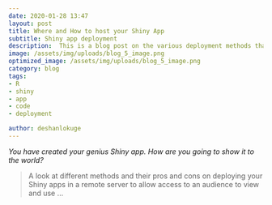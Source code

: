 ```yaml
---
date: 2020-01-28 13:47
layout: post
title: Where and How to host your Shiny App
subtitle: Shiny app deployment
description:  This is a blog post on the various deployment methods that can be used to host your Shiny App.
image: /assets/img/uploads/blog_5_image.png
optimized_image: /assets/img/uploads/blog_5_image.png
category: blog
tags:
- R
- shiny
- app
- code
- deployment

author: deshanlokuge
---
```


_You have created your genius Shiny app. How are you going to show it to the world?_

> A look at different methods and their pros and cons on deploying your Shiny apps in a remote server to allow access to an audience to view and use ...
